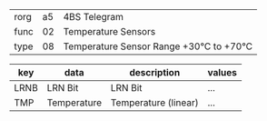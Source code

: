
|    |   |   |
| -- | - | - |
| rorg | a5 | 4BS Telegram |
| func | 02 | Temperature Sensors |
| type | 08 | Temperature Sensor Range +30°C to +70°C |

| key | data | description | values |
| --- | --- | --- | --- |
  | LRNB | LRN Bit | LRN Bit | ... | 
| TMP | Temperature | Temperature (linear) | ... | 

  